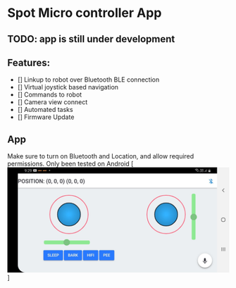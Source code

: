 # Spot Micro controller App

## TODO: app is still under development

## Features:
- [] Linkup to robot over Bluetooth BLE connection
- [] Virtual joystick based navigation
- [] Commands to robot
- [] Camera view connect
- [] Automated tasks
- [] Firmware Update

## App
Make sure to turn on Bluetooth and Location, and allow required permissions.
Only been tested on Android
[![App](../assets/app_ss.jpeg)]